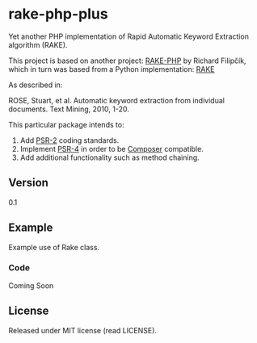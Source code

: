 # rake-php-plus
Yet another PHP implementation of Rapid Automatic Keyword Extraction algorithm (RAKE).

This project is based on another project: [RAKE-PHP](https://github.com/Richdark/RAKE-PHP) by Richard Filipčík, which
in turn was based from a Python implementation: [RAKE](https://github.com/aneesha/RAKE)

As described in:

ROSE, Stuart, et al. Automatic keyword extraction from individual documents. Text Mining, 2010, 1-20.

This particular package intends to:
1. Add [PSR-2](http://www.php-fig.org/psr/psr-2/) coding standards.
2. Implement [PSR-4](http://www.php-fig.org/psr/psr-4/) in order to be [Composer](https://getcomposer.org) compatible.
3. Add additional functionality such as method chaining.

## Version

0.1

## Example

Example use of Rake class.

### Code

Coming Soon

## License

Released under MIT license (read LICENSE).

